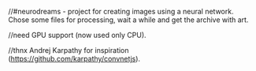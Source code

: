 //#neurodreams - project for creating images using a neural network. Chose some files for processing, wait a while and get the archive with art.

//need GPU support (now used only CPU).

//thnx Andrej Karpathy for inspiration (https://github.com/karpathy/convnetjs).
